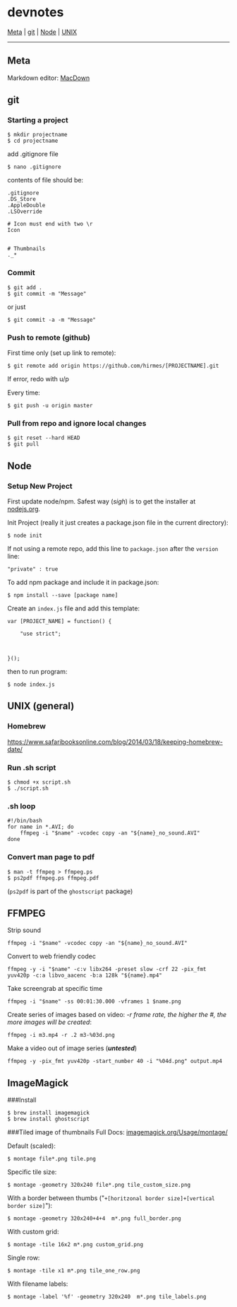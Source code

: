 # devnotes

[Meta](#Meta) | [git](#git) | [Node](#Node) | [UNIX](#UNIX)

***










<a id="Meta"></a>
## Meta

Markdown editor: [MacDown](http://macdown.uranusjr.com/)










<a id="git"></a>
## git 

### Starting a project

	$ mkdir projectname
	$ cd projectname
	
add .gitignore file

	$ nano .gitignore
	
contents of file should be:

	.gitignore
	.DS_Store
	.AppleDouble
	.LSOverride

	# Icon must end with two \r
	Icon


	# Thumbnails
	._*
	
### Commit

	$ git add .
	$ git commit -m "Message"
	
or just

	$ git commit -a -m "Message"
	
### Push to remote (github)

First time only (set up link to remote):

	$ git remote add origin https://github.com/hirmes/[PROJECTNAME].git

If error, redo with u/p

Every time:	

	$ git push -u origin master
	
### Pull from repo and ignore local changes
	$ git reset --hard HEAD
	$ git pull	
	









<a id="Node"></a>
## Node 

### Setup New Project

First update node/npm.  Safest way (*sigh*) is to get the installer at [nodejs.org](https://nodejs.org/en/).

Init Project (really it just creates a package.json file in the current directory):

	$ node init
	
If not using a remote repo, add this line to `package.json` after the `version` line:

	"private" : true
	
To add npm package and include it in package.json:

	$ npm install --save [package name]

Create an `index.js` file and add this template:

	var [PROJECT_NAME] = function() {
	
		"use strict";
	
		
	
	}();


then to run program:

	$ node index.js












<a id="UNIX"></a>
## UNIX (general)

### Homebrew

https://www.safaribooksonline.com/blog/2014/03/18/keeping-homebrew-date/

### Run .sh script
	$ chmod +x script.sh
	$ ./script.sh
	
### .sh loop
	#!/bin/bash
	for name in *.AVI; do
  		ffmpeg -i "$name" -vcodec copy -an "${name}_no_sound.AVI"
	done 

### Convert man page to pdf

	$ man -t ffmpeg > ffmpeg.ps
	$ ps2pdf ffmpeg.ps ffmpeg.pdf
	
(`ps2pdf` is part of the `ghostscript` package)	
	
## FFMPEG
Strip sound

	ffmpeg -i "$name" -vcodec copy -an "${name}_no_sound.AVI"

Convert to web friendly codec

	ffmpeg -y -i "$name" -c:v libx264 -preset slow -crf 22 -pix_fmt yuv420p -c:a libvo_aacenc -b:a 128k "${name}.mp4"
	
Take screengrab at specific time

	ffmpeg -i "$name" -ss 00:01:30.000 -vframes 1 $name.png
	
Create series of images based on video: *-r frame rate, the higher the #, the more images will be created*:

	ffmpeg -i m3.mp4 -r .2 m3-%03d.png

Make a video out of image series (***untested***)

	ffmpeg -y -pix_fmt yuv420p -start_number 40 -i "%04d.png" output.mp4
	
		
## ImageMagick

###Install

	$ brew install imagemagick
	$ brew install ghostscript
	
###Tiled image of thumbnails
Full Docs: [imagemagick.org/Usage/montage/](http://www.imagemagick.org/Usage/montage/)

Default (scaled):

	$ montage file*.png tile.png
	
Specific tile size:

	$ montage -geometry 320x240 file*.png tile_custom_size.png 

With a border between thumbs ("`+[horitzonal border size]+[vertical border size]`"):

	$ montage -geometry 320x240+4+4  m*.png full_border.png 

With custom grid:

	$ montage -tile 16x2 m*.png custom_grid.png
	
Single row:

	$ montage -tile x1 m*.png tile_one_row.png 
	
With filename labels:

	$ montage -label '%f' -geometry 320x240  m*.png tile_labels.png 


